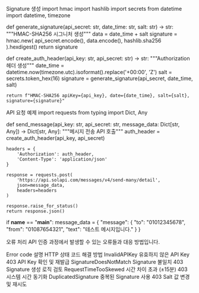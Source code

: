 Signature 생성
import hmac
import hashlib
import secrets
from datetime import datetime, timezone

def generate_signature(api_secret: str, date_time: str, salt: str) -> str:
    """HMAC-SHA256 시그니처 생성"""
    data = date_time + salt
    signature = hmac.new(
        api_secret.encode(),
        data.encode(),
        hashlib.sha256
    ).hexdigest()
    return signature

def create_auth_header(api_key: str, api_secret: str) -> str:
    """Authorization 헤더 생성"""
    date_time = datetime.now(timezone.utc).isoformat().replace('+00:00', 'Z')
    salt = secrets.token_hex(16)
    signature = generate_signature(api_secret, date_time, salt)
    
    return f"HMAC-SHA256 apiKey={api_key}, date={date_time}, salt={salt}, signature={signature}"


API 요청 예제
import requests
from typing import Dict, Any

def send_message(api_key: str, api_secret: str, message_data: Dict[str, Any]) -> Dict[str, Any]:
    """메시지 전송 API 호출"""
    auth_header = create_auth_header(api_key, api_secret)
    
    headers = {
        'Authorization': auth_header,
        'Content-Type': 'application/json'
    }
    
    response = requests.post(
        'https://api.solapi.com/messages/v4/send-many/detail',
        json=message_data,
        headers=headers
    )
    
    response.raise_for_status()
    return response.json()

if __name__ == "__main__":
    message_data = {
        "message": {
            "to": "01012345678",
            "from": "01087654321",
            "text": "테스트 메시지입니다."
        }
    }


오류 처리
API 인증 과정에서 발생할 수 있는 오류들과 대응 방법입니다.

Error code	설명	HTTP 상태 코드	해결 방법
InvalidAPIKey
유효하지 않은 API Key
403
API Key 확인 및 재발급
SignatureDoesNotMatch
Signature 불일치
403
Signature 생성 로직 검토
RequestTimeTooSkewed
시간 차이 초과 (±15분)
403
시스템 시간 동기화
DuplicatedSignature
중복된 Signature 사용
403
Salt 값 변경 및 재시도
